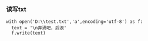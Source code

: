 ### 读写txt

```
with open('D:\\test.txt','a',encoding='utf-8') as f:
  text = '\n奔涌吧，后浪'
  f.write(text)
```


